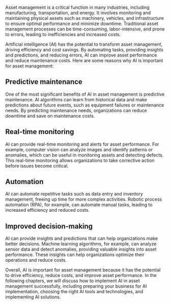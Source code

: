 
Asset management is a critical function in many industries, including manufacturing, transportation, and energy. It involves monitoring and maintaining physical assets such as machinery, vehicles, and infrastructure to ensure optimal performance and minimize downtime. Traditional asset management processes can be time-consuming, labor-intensive, and prone to errors, leading to inefficiencies and increased costs.

Artificial intelligence (AI) has the potential to transform asset management, driving efficiency and cost savings. By automating tasks, providing insights and predictions, and reducing errors, AI can improve asset performance and reduce maintenance costs. Here are some reasons why AI is important for asset management:

Predictive maintenance
----------------------

One of the most significant benefits of AI in asset management is predictive maintenance. AI algorithms can learn from historical data and make predictions about future events, such as equipment failures or maintenance needs. By predicting maintenance needs, organizations can reduce downtime and save on maintenance costs.

Real-time monitoring
--------------------

AI can provide real-time monitoring and alerts for asset performance. For example, computer vision can analyze images and identify patterns or anomalies, which can be useful in monitoring assets and detecting defects. This real-time monitoring allows organizations to take corrective action before issues become critical.

Automation
----------

AI can automate repetitive tasks such as data entry and inventory management, freeing up time for more complex activities. Robotic process automation (RPA), for example, can automate manual tasks, leading to increased efficiency and reduced costs.

Improved decision-making
------------------------

AI can provide insights and predictions that can help organizations make better decisions. Machine learning algorithms, for example, can analyze sensor data and detect anomalies, providing valuable insights into asset performance. These insights can help organizations optimize their operations and reduce costs.

Overall, AI is important for asset management because it has the potential to drive efficiency, reduce costs, and improve asset performance. In the following chapters, we will discuss how to implement AI in asset management successfully, including preparing your business for AI implementation, choosing the right AI tools and technologies, and implementing AI solutions.

